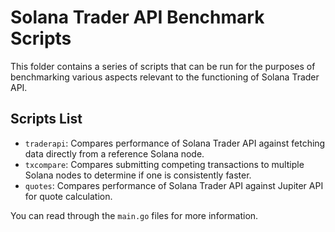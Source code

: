 # Solana Trader API Benchmark Scripts

This folder contains a series of scripts that can be run for the purposes of benchmarking various aspects relevant
to the functioning of Solana Trader API.

## Scripts List
 - `traderapi`: Compares performance of Solana Trader API against fetching data directly from a reference Solana node.
 - `txcompare`: Compares submitting competing transactions to multiple Solana nodes to determine if one is consistently faster.
 - `quotes`: Compares performance of Solana Trader API against Jupiter API for quote calculation.

You can read through the `main.go` files for more information.